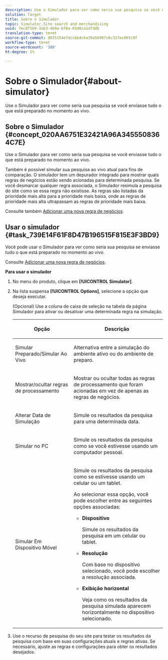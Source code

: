 ```yaml
---
description: Use o Simulador para ver como seria sua pesquisa se você enviasse tudo o que está preparado no momento ao vivo.
solution: Target
title: Sobre o Simulador
topic: Simulator,Site search and merchandising
uuid: 7ec8f5b9-3ab3-4b9a-bf8a-65d0ca1dfddb
translation-type: tm+mt
source-git-commit: d015154efdccbb4c6a39a56907c0c337ec065c9f
workflow-type: tm+mt
source-wordcount: '380'
ht-degree: 1%

---
```



# Sobre o Simulador{#about-simulator}

Use o Simulador para ver como seria sua pesquisa se você enviasse tudo o que está preparado no momento ao vivo.

## Sobre o Simulador {#concept_020AA6751E32421A96A3455508364C7E}

Use o Simulador para ver como seria sua pesquisa se você enviasse tudo o que está preparado no momento ao vivo.

Também é possível simular sua pesquisa ao vivo atual para fins de comparação. O simulador tem um depurador integrado para mostrar quais regras de negócios estão sendo acionadas para determinada pesquisa. Se você desmarcar qualquer regra associada, o Simulador resimula a pesquisa do site como se essa regra não existisse. As regras são listadas da prioridade mais alta para a prioridade mais baixa, onde as regras de prioridade mais alta ultrapassam as regras de prioridade mais baixa.

Consulte também [Adicionar uma nova regra de negócios](c-about-rules-menu/c-about-business-rules.md#task_BD3B31ED48BB4B1B8F1DCD3BFA2528E7).

## Usar o simulador {#task_739E14F61F8D47B196515F815E3F3BD9}

Você pode usar o Simulador para ver como seria sua pesquisa se enviasse tudo o que está preparado no momento ao vivo.

Consulte [Adicionar uma nova regra de negócios](c-about-rules-menu/c-about-business-rules.md#task_BD3B31ED48BB4B1B8F1DCD3BFA2528E7).

**Para usar o simulador**

1. No menu do produto, clique em **[!UICONTROL Simulator]**.
1. Na lista suspensa **[!UICONTROL Options]**, selecione a opção que deseja executar.

   <!-- 
   
   r_simulator_page_options.xml
   
   -->

   (Opcional) Use a coluna de caixa de seleção na tabela da página Simulador para ativar ou desativar uma determinada regra na simulação.

   <table> 
    <thead> 
      <tr> 
      <th colname="col1" class="entry"> <p>Opção </p> </th> 
      <th colname="col2" class="entry"> <p>Descrição </p> </th> 
      </tr> 
    </thead>
    <tbody> 
      <tr> 
      <td colname="col1"> <p><span class="uicontrol">Simular Preparado/Simular Ao Vivo</span> </p> </td> 
      <td colname="col2"> <p>Alternativa entre a simulação do ambiente ativo ou do ambiente de preparo. </p> </td> 
      </tr> 
      <tr> 
      <td colname="col1"> <p><span class="uicontrol">Mostrar/ocultar regras de processamento</span> </p> </td> 
      <td colname="col2"> <p>Mostrar ou ocultar todas as regras de processamento que foram acionadas em vez de apenas as regras de negócios. </p> </td> 
      </tr> 
      <tr> 
      <td colname="col1"> <p><span class="uicontrol">Alterar Data de Simulação</span> </p> </td> 
      <td colname="col2"> <p>Simule os resultados da pesquisa para uma determinada data. </p> </td> 
      </tr> 
      <tr> 
      <td colname="col1"> <p><span class="uicontrol">Simular no PC</span> </p> </td> 
      <td colname="col2"> <p>Simule os resultados da pesquisa como se você estivesse usando um computador pessoal. </p> </td> 
      </tr> 
      <tr> 
      <td colname="col1"> <p><span class="uicontrol">Simular Em Dispositivo Móvel</span> </p> </td> 
      <td colname="col2"> <p>Simule os resultados da pesquisa como se estivesse usando um celular ou um tablet. </p> <p>Ao selecionar essa opção, você pode escolher entre as seguintes opções associadas: </p> 
        <ul id="ul_2A9901418212486A8EE67A78CB99CBE4"> 
        <li id="li_B210E954DF0D44C397718112C72C2103"> <b><span class="uicontrol">Dispositivo</span></b> <p>Simule os resultados da pesquisa em um celular ou tablet. </p> </li> 
        <li id="li_90B64EAA0B57446A90CE22172E703594"> <b><span class="uicontrol">Resolução</span></b> <p>Com base no dispositivo selecionado, você pode escolher a resolução associada. </p> </li> 
        <li id="li_042AF9FA3FA846EDB48F7296DB361515"> <b><span class="uicontrol">Exibição horizontal</span></b> <p>Veja como os resultados da pesquisa simulada aparecem horizontalmente no dispositivo selecionado. </p> </li> 
        </ul> </td> 
      </tr> 
    </tbody> 
    </table>

1. Use o recurso de pesquisa do seu site para testar os resultados da pesquisa com base em suas configurações atuais e regras ativas. Se necessário, ajuste as regras e configurações para obter os resultados desejados.
